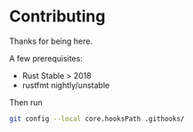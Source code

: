 # Contributing

Thanks for being here.

A few prerequisites:
- Rust Stable > 2018
- rustfmt nightly/unstable

Then run 
```bash
git config --local core.hooksPath .githooks/
```
